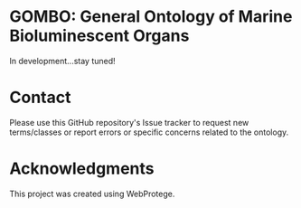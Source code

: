 # GOMBO: General Ontology of Marine Bioluminescent Organs

In development...stay tuned!


# Contact
Please use this GitHub repository's Issue tracker to request new terms/classes or report errors or specific concerns related to the ontology.

# Acknowledgments
This project was created using WebProtege.
